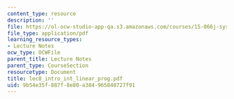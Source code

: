```yaml
---
content_type: resource
description: ''
file: https://ol-ocw-studio-app-qa.s3.amazonaws.com/courses/15-066j-system-optimization-and-analysis-for-manufacturing-summer-2003/9b54e35f887f8e80a384965840727f91_lec8_intro_int_linear_prog.pdf
file_type: application/pdf
learning_resource_types:
- Lecture Notes
ocw_type: OCWFile
parent_title: Lecture Notes
parent_type: CourseSection
resourcetype: Document
title: lec8_intro_int_linear_prog.pdf
uid: 9b54e35f-887f-8e80-a384-965840727f91
---
```

